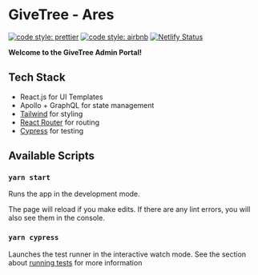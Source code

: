 # GiveTree - Ares

[![code style: prettier](https://img.shields.io/badge/code_style-prettier-ff69b4.svg?style=flat-square)](https://github.com/prettier/prettier)
[![code style: airbnb](https://img.shields.io/badge/code%20style-airbnb-blue.svg)](https://github.com/airbnb/javascript)
[![Netlify Status](https://api.netlify.com/api/v1/badges/d23f9a94-9de7-4e34-9bc8-1c2cde25c18f/deploy-status)](https://app.netlify.com/sites/givetree-admin/deploys)

**Welcome to the GiveTree Admin Portal!**

## Tech Stack

- React.js for UI Templates
- Apollo + GraphQL for state management
- [Tailwind](https://tailwindcss.com/) for styling
- [React Router](https://v5.reactrouter.com/) for routing
- [Cypress](https://docs.cypress.io/) for testing

## Available Scripts

### `yarn start`

Runs the app in the development mode.

The page will reload if you make edits. If there are any lint errors, you will also see them in the console.

### `yarn cypress`

Launches the test runner in the interactive watch mode. See the section about [running tests](https://nextjs.org/docs/testing) for more information
